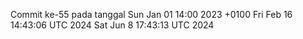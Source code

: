 Commit ke-55 pada tanggal Sun Jan 01 14:00 2023 +0100
Fri Feb 16 14:43:06 UTC 2024
Sat Jun  8 17:43:13 UTC 2024
